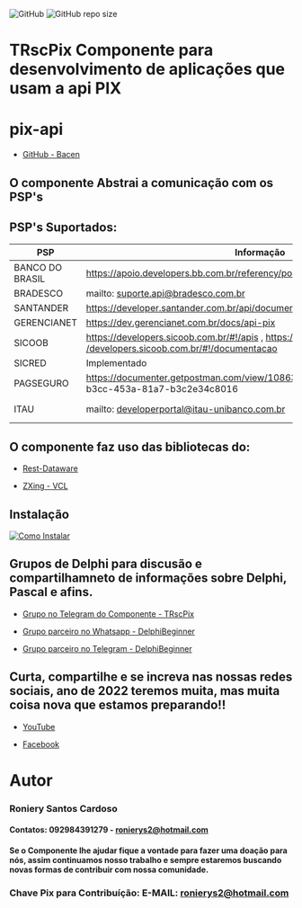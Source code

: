 ![GitHub](https://img.shields.io/github/license/Ronierys2/TRscPix) 
![GitHub repo size](https://img.shields.io/github/repo-size/Ronierys2/TRscPix)

# TRscPix Componente para desenvolvimento de aplicações que usam a api PIX

# pix-api
* [GitHub - Bacen](https://github.com/bacen/pix-api)

## O componente Abstrai a comunicação com os PSP's

## PSP's Suportados:
|PSP| Informação|Status|
| --- | --- | --- |
| BANCO DO BRASIL | https://apoio.developers.bb.com.br/referency/post/5fe0853e156f4c0012e4e2a9 |OK|
| BRADESCO | mailto: [suporte.api@bradesco.com.br](mailto:suporte.api@bradesco.com.br)  |OK|
| SANTANDER| https://developer.santander.com.br/api/documentacao/pix |OK|
| GERENCIANET|  https://dev.gerencianet.com.br/docs/api-pix  |OK|
| SICOOB|  https://developers.sicoob.com.br/#!/apis , [https:/ /developers.sicoob.com.br/#!/documentacao](https://developers.sicoob.com.br/#!/documentacao)  |OK|
| SICRED| Implementado |OK|
| PAGSEGURO |  https://documenter.getpostman.com/view/10863174 /TVetc6HV#3322de97-b3cc-453a-81a7-b3c2e34c8016  |OK|
| ITAU| mailto: [developerportal@itau-unibanco.com.br](mailto:developerportal@itau-unibanco.com.br) |EM DEV|


## O componente faz uso das bibliotecas do:

* [Rest-Dataware](https://github.com/svn2github/rest-dataware)

* [ZXing - VCL](https://github.com/foxitsoftware/DelphiZXingQRCode)

## Instalação
[![Como Instalar](https://img.youtube.com/vi/1mzO-G5Ldcs/maxresdefault.jpg)](https://youtu.be/1mzO-G5Ldcs)

## Grupos de Delphi para discusão e compartilhamneto de informações sobre Delphi, Pascal e afins.

* [Grupo no Telegram do Componente - TRscPix](https://t.me/TRscPix)

* [Grupo parceiro no Whatsapp - DelphiBeginner](https://chat.whatsapp.com/KmOB9HQM0JNHtgeU0u1H41)

* [Grupo parceiro no Telegram - DelphiBeginner](https://t.me/DelphiBeginner)
	
## Curta, compartilhe e se increva nas nossas redes sociais, ano de 2022 teremos muita, mas muita coisa nova que estamos preparando!!

* [YouTube](https://www.youtube.com/channel/UCh47zPxjlxzsIgRRvZTqmMA)

* [Facebook](https://www.facebook.com/rscsistemas)

	
	
# Autor

### Roniery Santos Cardoso  

#### Contatos:  092984391279 - ronierys2@hotmail.com
	
#### Se o Componente lhe ajudar fique a vontade para fazer uma doação para nós, assim continuamos nosso trabalho e sempre estaremos buscando novas formas de contribuir com nossa comunidade.

### Chave Pix para Contribuíção: E-MAIL: ronierys2@hotmail.com
